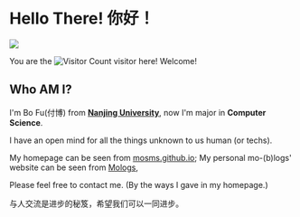 # Hello There! 你好！

![](https://media.giphy.com/media/3oEduZtPOv5OSecubu/giphy.gif)

You are the ![Visitor Count](https://profile-counter.glitch.me/mosms-me/count.svg) visitor here! Welcome!

## Who AM I?

I'm Bo Fu(付博) from [**Nanjing University**](https://www.nju.edu.cn/en/), now I'm major in **Computer Science**.

I have an open mind for all the things unknown to us human (or techs).

My homepage can be seen from [mosms.github.io](https://mosms.github.io/); My personal mo-(b)logs' website can be seen from [Mologs](https://mosms.github.io/Mologs/),

Please feel free to contact me. (By the ways I gave in my homepage.)

与人交流是进步的秘笈，希望我们可以一同进步。
